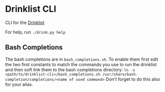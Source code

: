 # Drinklist CLI

CLI for the [Drinklist](http://github.com/FIUS/drinklist)

For help, run `./drink.py help`

## Bash Completions
The bash completions are in `bash_completions.sh`.
To enable them first edit the two first constants to match the commands 
you use to run the drinklist and then soft link them to the bash completions directory:
`ln -s <path/to/drinklist-cli>/bash_completions.sh /usr/share/bash-completion/completions/<name of used command>`
Don't forget to do this also for your alias.
